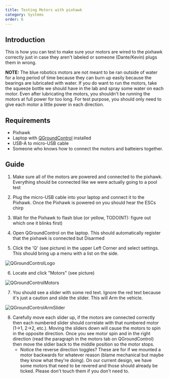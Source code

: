 ```yaml
---
title: Testing Motors with pixhawk
category: Systems
order: 6
---
```

## Introduction
This is how you can test to make sure your motors are wired to the pixhawk correctly just in case they aren't labeled or someone (Dante/Kevin) plugs them in wrong.

**NOTE:** The blue robotics motors are not meant to be ran outside of water for a long period of time because they can burn up easily because the bearings are lubricated with water.
If you do want to run the motors, take the squeeze bottle we should have in the lab and spray some water on each motor. 
Even after lubricating the motors, you shouldn't be running the motors at full power for too long. For test purpose, you should only need to give each motor a little power in each direction.

## Requirements
* Pixhawk
* Laptop with [QGroundControl](http://qgroundcontrol.com/) installed 
* USB-A to micro-USB cable
* Someone who knows how to connect the motors and batteiers together.

## Guide

1. Make sure all of the motors are powered and connected to the pixhawk. Everything should be connected like we were actually going to a pool test

2. Plug the micro-USB cable into your laptop and connect it to the Pixhawk. Once the Pixhawk is powered on you should hear the ESCs chirp

3. Wait for the Pixhawk to flash blue (or yellow, TODO(NT): figure out which one it blinks first)

4. Open QGroundControl on the laptop. This should automatically register that the pixhawk is connected but Disarmed

5. Click the 'Q' (see picture) in the upper Left Corner and select settings. This should bring up a menu with a list on the side.

![QGroundControlLogo](https://ksu-auv-team.github.io/images/QGroundControlLogo.png)

<!--![QGroundControlSettings](https://ksu-auv-team.github.io/images/QGroundControlSettings.jpg)-->

6. Locate and click "Motors" (see picture)

![QGroundControlMotors](https://ksu-auv-team.github.io/images/QGroundControlMotors.jpg)

7. You should see a slider with some red text. Ignore the red text because it's just a caution and slide the slider. This will Arm the vehicle.

![QGroundControlArmSlider](https://ksu-auv-team.github.io/images/QGroundControlArmSlider.jpg)

8. Carefully move each slider up, if the motors are connected correctly then each numbered slider should correlate with that numbered motor (1->1, 2->2, etc.). Moving the sliders down will cause the motors to spin in the opposite direction. Once you see motor spin and in the right direction (read the paragraph in the motors tab on QGroundControl) then move the sldier back to the middle position so the motor stops.
    * Notice the reverse direction toggles? These are for if we mounted a motor backwards for whatever reason (blame mechanical but maybe they know what they're doing).
      On our current design, we have some motors that need to be revered and those should already be ticked. Please don't touch them if you don't need to. 

